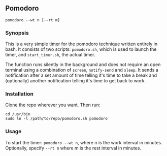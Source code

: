 ## Pomodoro

`pomodoro --wt n [--rt m]`

### Synopsis

This is a very simple timer for the pomodoro technique written entirely in bash. It consists of two scripts: `pomodoro.sh`, which is used to launch the timer, and `start_timer.sh`, the actual timer.

The function runs silently in the background and does not require an open terminal using a combination of `screen`, `notify-send` and `sleep`. It sends a notification after a set amount of time telling it's time to take a break and (optionally) another notification telling it's time to get back to work.

### Installation

Clone the repo wherever you want. Then run:
```
cd /usr/bin
sudo ln -l /path/to/repo/pomodoro.sh pomodoro
```

### Usage

To start the timer: `pomodoro --wt n`, where n is the work interval in minutes. Optionally, specify `--rt m` where m is the rest interval in minutes.